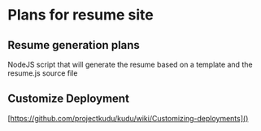Plans for resume site
=====================

Resume generation plans
---------------
NodeJS script that will generate the resume based on a template and the resume.js source file

Customize Deployment
--------------------
[https://github.com/projectkudu/kudu/wiki/Customizing-deployments]()